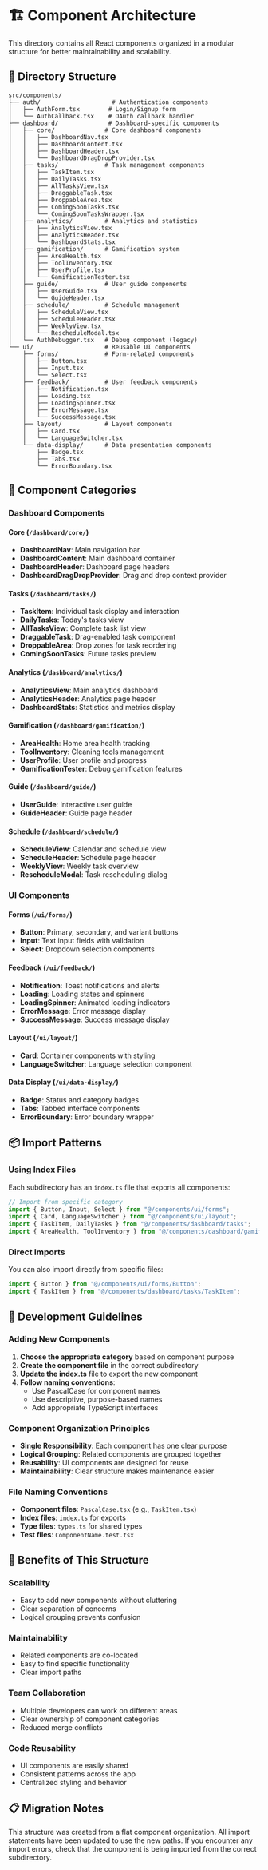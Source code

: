 # 🏗️ Component Architecture

This directory contains all React components organized in a modular structure for better maintainability and scalability.

## 📁 Directory Structure

```
src/components/
├── auth/                    # Authentication components
│   ├── AuthForm.tsx        # Login/Signup form
│   └── AuthCallback.tsx    # OAuth callback handler
├── dashboard/              # Dashboard-specific components
│   ├── core/              # Core dashboard components
│   │   ├── DashboardNav.tsx
│   │   ├── DashboardContent.tsx
│   │   ├── DashboardHeader.tsx
│   │   └── DashboardDragDropProvider.tsx
│   ├── tasks/             # Task management components
│   │   ├── TaskItem.tsx
│   │   ├── DailyTasks.tsx
│   │   ├── AllTasksView.tsx
│   │   ├── DraggableTask.tsx
│   │   ├── DroppableArea.tsx
│   │   ├── ComingSoonTasks.tsx
│   │   └── ComingSoonTasksWrapper.tsx
│   ├── analytics/         # Analytics and statistics
│   │   ├── AnalyticsView.tsx
│   │   ├── AnalyticsHeader.tsx
│   │   └── DashboardStats.tsx
│   ├── gamification/      # Gamification system
│   │   ├── AreaHealth.tsx
│   │   ├── ToolInventory.tsx
│   │   ├── UserProfile.tsx
│   │   └── GamificationTester.tsx
│   ├── guide/             # User guide components
│   │   ├── UserGuide.tsx
│   │   └── GuideHeader.tsx
│   ├── schedule/          # Schedule management
│   │   ├── ScheduleView.tsx
│   │   ├── ScheduleHeader.tsx
│   │   ├── WeeklyView.tsx
│   │   └── RescheduleModal.tsx
│   └── AuthDebugger.tsx   # Debug component (legacy)
└── ui/                    # Reusable UI components
    ├── forms/             # Form-related components
    │   ├── Button.tsx
    │   ├── Input.tsx
    │   └── Select.tsx
    ├── feedback/          # User feedback components
    │   ├── Notification.tsx
    │   ├── Loading.tsx
    │   ├── LoadingSpinner.tsx
    │   ├── ErrorMessage.tsx
    │   └── SuccessMessage.tsx
    ├── layout/            # Layout components
    │   ├── Card.tsx
    │   └── LanguageSwitcher.tsx
    └── data-display/      # Data presentation components
        ├── Badge.tsx
        ├── Tabs.tsx
        └── ErrorBoundary.tsx
```

## 🎯 Component Categories

### **Dashboard Components**

#### **Core (`/dashboard/core/`)**

- **DashboardNav**: Main navigation bar
- **DashboardContent**: Main dashboard container
- **DashboardHeader**: Dashboard page headers
- **DashboardDragDropProvider**: Drag and drop context provider

#### **Tasks (`/dashboard/tasks/`)**

- **TaskItem**: Individual task display and interaction
- **DailyTasks**: Today's tasks view
- **AllTasksView**: Complete task list view
- **DraggableTask**: Drag-enabled task component
- **DroppableArea**: Drop zones for task reordering
- **ComingSoonTasks**: Future tasks preview

#### **Analytics (`/dashboard/analytics/`)**

- **AnalyticsView**: Main analytics dashboard
- **AnalyticsHeader**: Analytics page header
- **DashboardStats**: Statistics and metrics display

#### **Gamification (`/dashboard/gamification/`)**

- **AreaHealth**: Home area health tracking
- **ToolInventory**: Cleaning tools management
- **UserProfile**: User profile and progress
- **GamificationTester**: Debug gamification features

#### **Guide (`/dashboard/guide/`)**

- **UserGuide**: Interactive user guide
- **GuideHeader**: Guide page header

#### **Schedule (`/dashboard/schedule/`)**

- **ScheduleView**: Calendar and schedule view
- **ScheduleHeader**: Schedule page header
- **WeeklyView**: Weekly task overview
- **RescheduleModal**: Task rescheduling dialog

### **UI Components**

#### **Forms (`/ui/forms/`)**

- **Button**: Primary, secondary, and variant buttons
- **Input**: Text input fields with validation
- **Select**: Dropdown selection components

#### **Feedback (`/ui/feedback/`)**

- **Notification**: Toast notifications and alerts
- **Loading**: Loading states and spinners
- **LoadingSpinner**: Animated loading indicators
- **ErrorMessage**: Error message display
- **SuccessMessage**: Success message display

#### **Layout (`/ui/layout/`)**

- **Card**: Container components with styling
- **LanguageSwitcher**: Language selection component

#### **Data Display (`/ui/data-display/`)**

- **Badge**: Status and category badges
- **Tabs**: Tabbed interface components
- **ErrorBoundary**: Error boundary wrapper

## 📦 Import Patterns

### **Using Index Files**

Each subdirectory has an `index.ts` file that exports all components:

```typescript
// Import from specific category
import { Button, Input, Select } from "@/components/ui/forms";
import { Card, LanguageSwitcher } from "@/components/ui/layout";
import { TaskItem, DailyTasks } from "@/components/dashboard/tasks";
import { AreaHealth, ToolInventory } from "@/components/dashboard/gamification";
```

### **Direct Imports**

You can also import directly from specific files:

```typescript
import { Button } from "@/components/ui/forms/Button";
import { TaskItem } from "@/components/dashboard/tasks/TaskItem";
```

## 🔧 Development Guidelines

### **Adding New Components**

1. **Choose the appropriate category** based on component purpose
2. **Create the component file** in the correct subdirectory
3. **Update the index.ts** file to export the new component
4. **Follow naming conventions**:
   - Use PascalCase for component names
   - Use descriptive, purpose-based names
   - Add appropriate TypeScript interfaces

### **Component Organization Principles**

- **Single Responsibility**: Each component has one clear purpose
- **Logical Grouping**: Related components are grouped together
- **Reusability**: UI components are designed for reuse
- **Maintainability**: Clear structure makes maintenance easier

### **File Naming Conventions**

- **Component files**: `PascalCase.tsx` (e.g., `TaskItem.tsx`)
- **Index files**: `index.ts` for exports
- **Type files**: `types.ts` for shared types
- **Test files**: `ComponentName.test.tsx`

## 🚀 Benefits of This Structure

### **Scalability**

- Easy to add new components without cluttering
- Clear separation of concerns
- Logical grouping prevents confusion

### **Maintainability**

- Related components are co-located
- Easy to find specific functionality
- Clear import paths

### **Team Collaboration**

- Multiple developers can work on different areas
- Clear ownership of component categories
- Reduced merge conflicts

### **Code Reusability**

- UI components are easily shared
- Consistent patterns across the app
- Centralized styling and behavior

## 📋 Migration Notes

This structure was created from a flat component organization. All import statements have been updated to use the new paths. If you encounter any import errors, check that the component is being imported from the correct subdirectory.

